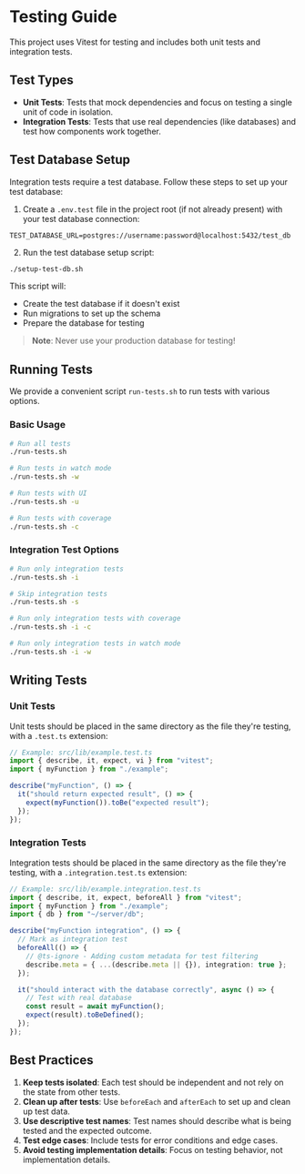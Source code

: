 # Testing Guide

This project uses Vitest for testing and includes both unit tests and integration tests.

## Test Types

- **Unit Tests**: Tests that mock dependencies and focus on testing a single unit of code in isolation.
- **Integration Tests**: Tests that use real dependencies (like databases) and test how components work together.

## Test Database Setup

Integration tests require a test database. Follow these steps to set up your test database:

1. Create a `.env.test` file in the project root (if not already present) with your test database connection:

```
TEST_DATABASE_URL=postgres://username:password@localhost:5432/test_db
```

2. Run the test database setup script:

```bash
./setup-test-db.sh
```

This script will:

- Create the test database if it doesn't exist
- Run migrations to set up the schema
- Prepare the database for testing

> **Note**: Never use your production database for testing!

## Running Tests

We provide a convenient script `run-tests.sh` to run tests with various options.

### Basic Usage

```bash
# Run all tests
./run-tests.sh

# Run tests in watch mode
./run-tests.sh -w

# Run tests with UI
./run-tests.sh -u

# Run tests with coverage
./run-tests.sh -c
```

### Integration Test Options

```bash
# Run only integration tests
./run-tests.sh -i

# Skip integration tests
./run-tests.sh -s

# Run only integration tests with coverage
./run-tests.sh -i -c

# Run only integration tests in watch mode
./run-tests.sh -i -w
```

## Writing Tests

### Unit Tests

Unit tests should be placed in the same directory as the file they're testing, with a `.test.ts` extension:

```typescript
// Example: src/lib/example.test.ts
import { describe, it, expect, vi } from "vitest";
import { myFunction } from "./example";

describe("myFunction", () => {
  it("should return expected result", () => {
    expect(myFunction()).toBe("expected result");
  });
});
```

### Integration Tests

Integration tests should be placed in the same directory as the file they're testing, with a `.integration.test.ts` extension:

```typescript
// Example: src/lib/example.integration.test.ts
import { describe, it, expect, beforeAll } from "vitest";
import { myFunction } from "./example";
import { db } from "~/server/db";

describe("myFunction integration", () => {
  // Mark as integration test
  beforeAll(() => {
    // @ts-ignore - Adding custom metadata for test filtering
    describe.meta = { ...(describe.meta || {}), integration: true };
  });

  it("should interact with the database correctly", async () => {
    // Test with real database
    const result = await myFunction();
    expect(result).toBeDefined();
  });
});
```

## Best Practices

1. **Keep tests isolated**: Each test should be independent and not rely on the state from other tests.
2. **Clean up after tests**: Use `beforeEach` and `afterEach` to set up and clean up test data.
3. **Use descriptive test names**: Test names should describe what is being tested and the expected outcome.
4. **Test edge cases**: Include tests for error conditions and edge cases.
5. **Avoid testing implementation details**: Focus on testing behavior, not implementation details.

